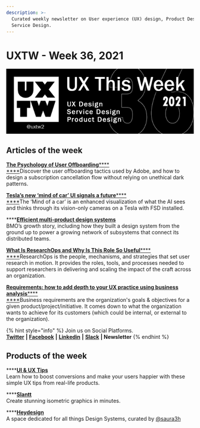 ```yaml
---
description: >-
  Curated weekly newsletter on User experience (UX) design, Product Design and
  Service Design.
---
```


# UXTW - Week 36, 2021

![UXThisWeek - Issue #36 September, 2021](../.gitbook/assets/uxtw-banner-2021-36.jpg)

## Articles of the week

****[**The Psychology of User Offboarding**](https://growth.design/case-studies/adobe-cancel-subscription/?ref=uxthisweek)****[****\
****](https://airbnb.design/evolving-by-design/?ref=uxthisweek)Discover the user offboarding tactics used by Adobe, and how to design a subscription cancellation flow without relying on unethical dark patterns.

****[**Tesla’s new ‘mind of car’ UI signals a future**](https://uxdesign.cc/teslas-new-mind-of-car-ui-signals-a-future-we-re-not-prepared-for-c38a6212c32)****[****\
****](https://uxplanet.org/10-simple-tips-to-improve-user-testing-6a86c84e2794/?ref=uxthisweek)The ‘Mind of a car’ is an enhanced visualization of what the AI sees and thinks through its vision-only cameras on a Tesla with FSD installed.

****[**Efficient multi-product design systems**](https://www.invisionapp.com/talks/design-systems-with-bmo-june-2021)\
BMO’s growth story, including how they built a design system from the ground up to power a growing network of subsystems that connect its distributed teams.

****[**What Is ResearchOps and Why Is This Role So Useful**](https://www.uxpin.com/studio/blog/what-is-researchops/)****[****\
****](https://productcoalition.com/product-discovery-playbook-a579bbe3e572/?ref=uxthisweek)ResearchOps is the people, mechanisms, and strategies that set user research in motion. It provides the roles, tools, and processes needed to support researchers in delivering and scaling the impact of the craft across an organization.

****[**Requirements: how to add depth to your UX practice using business analysis**](https://bootcamp.uxdesign.cc/requirements-how-to-add-depth-to-your-ux-practice-using-business-analysis-93fe8c6fe8c4)****[****\
****](https://uxdesign.cc/how-bob-moog-brought-usability-heuristics-to-the-electronic-synthesizer-a6797a3a9192)Business requirements are the organization's goals & objectives for a given product/project/initiative. It comes down to what the organization wants to achieve for its customers (which could be internal, or external to the organization).

{% hint style="info" %}
Join us on Social Platforms. \
[**Twitter**](https://twitter.com/uxtw2) **|** [**Facebook**](https://www.facebook.com/webusabilityandux) **|** [**Linkedin**](https://www.linkedin.com/groups/1875717/) **|** [**Slack**](https://join.slack.com/t/uxthisweek/shared\_invite/zt-szpdweo1-d78hso8FppFcI68Xue\_9Yw) **| Newsletter**
{% endhint %}

## Products of the week

****[**UI & UX Tips**](https://www.uidesign.tips/ux-tips?ref=uxthisweek)\
Learn how to boost conversions and make your users happier with these simple UX tips from real-life products.

****[**Slantt**](https://slantt.co/?ref=uxthisweek)\
Create stunning isometric graphics in minutes.

****[**Heydesign**](https://heydesign.systems/?ref=uxthisweek)\
&#x20;A space dedicated for all things Design Systems, curated by [@saura3h](https://twitter.com/saura3h)&#x20;
